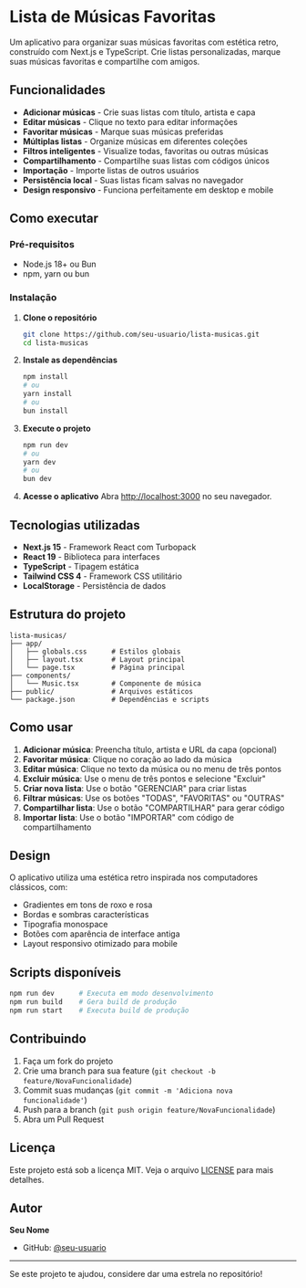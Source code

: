 # Lista de Músicas Favoritas

Um aplicativo para organizar suas músicas favoritas com estética retro, construído com Next.js e TypeScript. Crie listas personalizadas, marque suas músicas favoritas e compartilhe com amigos.

## Funcionalidades

-   **Adicionar músicas** - Crie suas listas com título, artista e capa
-   **Editar músicas** - Clique no texto para editar informações
-   **Favoritar músicas** - Marque suas músicas preferidas
-   **Múltiplas listas** - Organize músicas em diferentes coleções
-   **Filtros inteligentes** - Visualize todas, favoritas ou outras músicas
-   **Compartilhamento** - Compartilhe suas listas com códigos únicos
-   **Importação** - Importe listas de outros usuários
-   **Persistência local** - Suas listas ficam salvas no navegador
-   **Design responsivo** - Funciona perfeitamente em desktop e mobile

## Como executar

### Pré-requisitos

-   Node.js 18+ ou Bun
-   npm, yarn ou bun

### Instalação

1. **Clone o repositório**

    ```bash
    git clone https://github.com/seu-usuario/lista-musicas.git
    cd lista-musicas
    ```

2. **Instale as dependências**

    ```bash
    npm install
    # ou
    yarn install
    # ou
    bun install
    ```

3. **Execute o projeto**

    ```bash
    npm run dev
    # ou
    yarn dev
    # ou
    bun dev
    ```

4. **Acesse o aplicativo**
   Abra [http://localhost:3000](http://localhost:3000) no seu navegador.

## Tecnologias utilizadas

-   **Next.js 15** - Framework React com Turbopack
-   **React 19** - Biblioteca para interfaces
-   **TypeScript** - Tipagem estática
-   **Tailwind CSS 4** - Framework CSS utilitário
-   **LocalStorage** - Persistência de dados

## Estrutura do projeto

```
lista-musicas/
├── app/
│   ├── globals.css      # Estilos globais
│   ├── layout.tsx       # Layout principal
│   └── page.tsx         # Página principal
├── components/
│   └── Music.tsx        # Componente de música
├── public/              # Arquivos estáticos
└── package.json         # Dependências e scripts
```

## Como usar

1. **Adicionar música**: Preencha título, artista e URL da capa (opcional)
2. **Favoritar música**: Clique no coração ao lado da música
3. **Editar música**: Clique no texto da música ou no menu de três pontos
4. **Excluir música**: Use o menu de três pontos e selecione "Excluir"
5. **Criar nova lista**: Use o botão "GERENCIAR" para criar listas
6. **Filtrar músicas**: Use os botões "TODAS", "FAVORITAS" ou "OUTRAS"
7. **Compartilhar lista**: Use o botão "COMPARTILHAR" para gerar código
8. **Importar lista**: Use o botão "IMPORTAR" com código de compartilhamento

## Design

O aplicativo utiliza uma estética retro inspirada nos computadores clássicos, com:

-   Gradientes em tons de roxo e rosa
-   Bordas e sombras características
-   Tipografia monospace
-   Botões com aparência de interface antiga
-   Layout responsivo otimizado para mobile

## Scripts disponíveis

```bash
npm run dev      # Executa em modo desenvolvimento
npm run build    # Gera build de produção
npm run start    # Executa build de produção
```

## Contribuindo

1. Faça um fork do projeto
2. Crie uma branch para sua feature (`git checkout -b feature/NovaFuncionalidade`)
3. Commit suas mudanças (`git commit -m 'Adiciona nova funcionalidade'`)
4. Push para a branch (`git push origin feature/NovaFuncionalidade`)
5. Abra um Pull Request

## Licença

Este projeto está sob a licença MIT. Veja o arquivo [LICENSE](LICENSE) para mais detalhes.

## Autor

**Seu Nome**

-   GitHub: [@seu-usuario](https://github.com/seu-usuario)

---

Se este projeto te ajudou, considere dar uma estrela no repositório!
